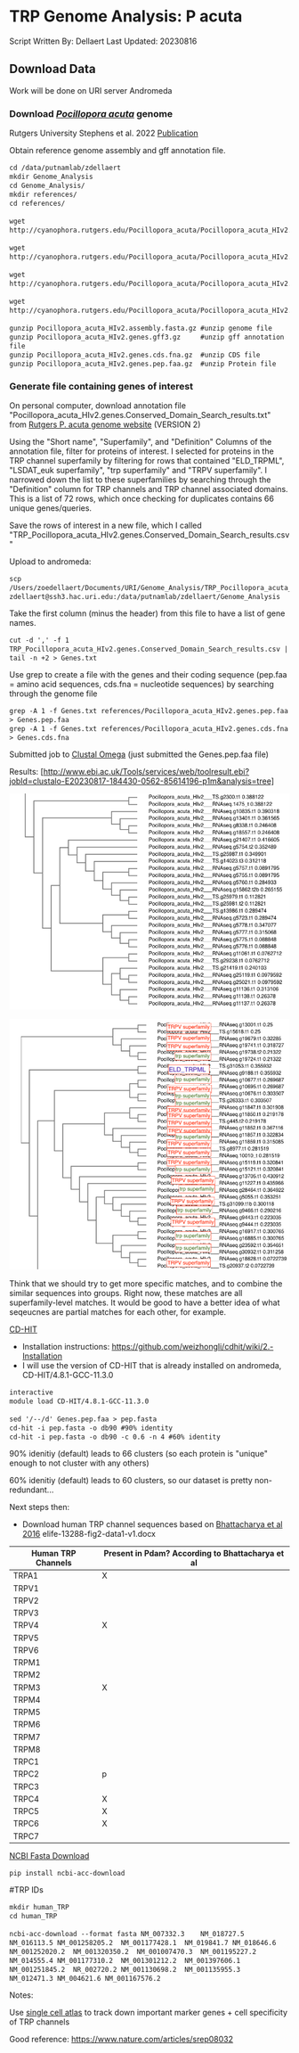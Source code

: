 # TRP Genome Analysis: P acuta

Script Written By: Dellaert
Last Updated: 20230816

## Download Data

Work will be done on URI server Andromeda

### Download [*Pocillopora acuta*](http://cyanophora.rutgers.edu/Pocillopora_acuta/) genome

Rutgers University Stephens et al. 2022 [Publication](https://academic.oup.com/gigascience/article/doi/10.1093/gigascience/giac098/6815755)

Obtain reference genome assembly and gff annotation file.

```
cd /data/putnamlab/zdellaert
mkdir Genome_Analysis
cd Genome_Analysis/
mkdir references/
cd references/ 

wget http://cyanophora.rutgers.edu/Pocillopora_acuta/Pocillopora_acuta_HIv2.assembly.fasta.gz

wget http://cyanophora.rutgers.edu/Pocillopora_acuta/Pocillopora_acuta_HIv2.genes.gff3.gz

wget http://cyanophora.rutgers.edu/Pocillopora_acuta/Pocillopora_acuta_HIv2.genes.cds.fna.gz

wget http://cyanophora.rutgers.edu/Pocillopora_acuta/Pocillopora_acuta_HIv2.genes.pep.faa.gz

gunzip Pocillopora_acuta_HIv2.assembly.fasta.gz #unzip genome file
gunzip Pocillopora_acuta_HIv2.genes.gff3.gz     #unzip gff annotation file
gunzip Pocillopora_acuta_HIv2.genes.cds.fna.gz  #unzip CDS file
gunzip Pocillopora_acuta_HIv2.genes.pep.faa.gz  #unzip Protein file
```

### Generate file containing genes of interest

On personal computer, download annotation file "Pocillopora_acuta_HIv2.genes.Conserved_Domain_Search_results.txt" from [Rutgers P. acuta genome website](http://cyanophora.rutgers.edu/Pocillopora_acuta/) (VERSION 2)

Using the "Short name", "Superfamily", and "Definition" Columns of the annotation file, filter for proteins of interest. I selected for proteins in the TRP channel superfamily by filtering for rows that contained "ELD_TRPML", "LSDAT_euk superfamily", "trp superfamily" and "TRPV superfamily". I narrowed down the list to these superfamilies by searching through the "Definition" column for TRP channels and TRP channel associated domains. This is a list of 72 rows, which once checking for duplicates contains 66 unique genes/queries.

Save the rows of interest in a new file, which I called "TRP_Pocillopora_acuta_HIv2.genes.Conserved_Domain_Search_results.csv"

Upload to andromeda:

```
scp  /Users/zoedellaert/Documents/URI/Genome_Analysis/TRP_Pocillopora_acuta_HIv2.genes.Conserved_Domain_Search_results.csv zdellaert@ssh3.hac.uri.edu:/data/putnamlab/zdellaert/Genome_Analysis
```

Take the first column (minus the header) from this file to have a list of gene names. 

```
cut -d ',' -f 1 TRP_Pocillopora_acuta_HIv2.genes.Conserved_Domain_Search_results.csv | tail -n +2 > Genes.txt
```

Use grep to create a file with the genes and their coding sequence (pep.faa = amino acid sequences, cds.fna = nucleotide sequences) by searching through the genome file

```
grep -A 1 -f Genes.txt references/Pocillopora_acuta_HIv2.genes.pep.faa > Genes.pep.faa
grep -A 1 -f Genes.txt references/Pocillopora_acuta_HIv2.genes.cds.fna > Genes.cds.fna
```



Submitted job to [Clustal Omega](https://www.ebi.ac.uk/Tools/services/web_clustalo/toolform.ebi) (just submitted the Genes.pep.faa file)

Results: [http://www.ebi.ac.uk/Tools/services/web/toolresult.ebi?jobId=clustalo-E20230817-184430-0562-85614196-p1m&analysis=tree]

![Screenshot%202023-08-17%20at%2014.00.08.png](https://github.com/zdellaert/Genome_Analysis/blob/main/Screenshot%202023-08-17%20at%2014.00.08.png?raw=true)

![Screenshot%202023-08-17%20at%2013.59.59.png](https://github.com/zdellaert/Genome_Analysis/blob/main/Screenshot%202023-08-17%20at%2013.59.59.png?raw=true)


Think that we should try to get more specific matches, and to combine the similar sequences into groups. Right now, these matches are all superfamily-level matches. It would be good to have a better idea of what seqeucnes are partial matches for each other, for example.

[CD-HIT](https://sites.google.com/view/cd-hit)

- Installation instructions: https://github.com/weizhongli/cdhit/wiki/2.-Installation
- I will use the version of CD-HIT that is already installed on andromeda, CD-HIT/4.8.1-GCC-11.3.0



```
interactive
module load CD-HIT/4.8.1-GCC-11.3.0

sed '/--/d' Genes.pep.faa > pep.fasta 
cd-hit -i pep.fasta -o db90 #90% identity
cd-hit -i pep.fasta -o db90 -c 0.6 -n 4 #60% identity

```

90% idenitiy (default) leads to 66 clusters (so each protein is "unique" enough to not cluster with any others)

60% idenitiy (default) leads to 60 clusters, so our dataset is pretty non-redundant...

Next steps then:

- Download human TRP channel sequences based on [Bhattacharya et al 2016](https://doi.org/10.7554/eLife.13288) elife-13288-fig2-data1-v1.docx

| Human TRP Channels | Present in Pdam? According to Bhattacharya et al |
|--------------------|--------------------------------------------------|
| TRPA1              | X                                                |
| TRPV1              |                                                  |
| TRPV2              |                                                  |
| TRPV3              |                                                  |
| TRPV4              | X                                                |
| TRPV5              |                                                  |
| TRPV6              |                                                  |
| TRPM1              |                                                  |
| TRPM2              |                                                  |
| TRPM3              | X                                                |
| TRPM4              |                                                  |
| TRPM5              |                                                  |
| TRPM6              |                                                  |
| TRPM7              |                                                  |
| TRPM8              |                                                  |
| TRPC1              |                                                  |
| TRPC2              | p                                                |
| TRPC3              |                                                  |
| TRPC4              | X                                                |
| TRPC5              | X                                                |
| TRPC6              | X                                                |
| TRPC7              |                                                  |


[NCBI Fasta Download](https://github.com/kblin/ncbi-acc-download)

```
pip install ncbi-acc-download
```

#TRP IDs
```
mkdir human_TRP
cd human_TRP

ncbi-acc-download --format fasta NM_007332.3	NM_018727.5	NM_016113.5	NM_001258205.2	NM_001177428.1	NM_019841.7	NM_018646.6	NM_001252020.2	NM_001320350.2	NM_001007470.3	NM_001195227.2	NM_014555.4	NM_001177310.2	NM_001301212.2	NM_001397606.1	NM_001251845.2	NR_002720.2	NM_001130698.2	NM_001135955.3	NM_012471.3	NM_004621.6	NM_001167576.2
```


Notes:

Use [single cell atlas](https://sebe-lab.shinyapps.io/Stylophora_cell_atlas/) to track down important marker genes + cell specificity of TRP channels

Good reference: https://www.nature.com/articles/srep08032
